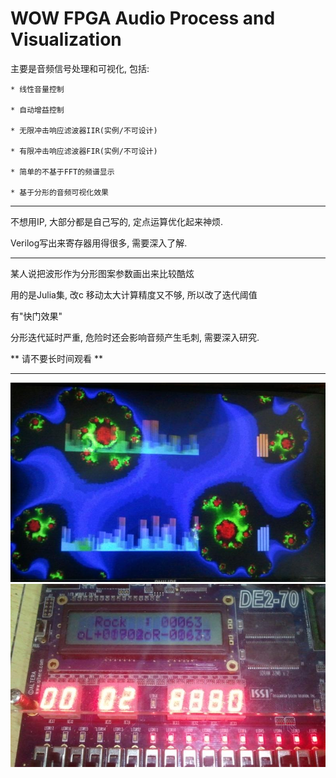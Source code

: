 WOW FPGA Audio Process and Visualization
================
主要是音频信号处理和可视化, 包括:
    
    * 线性音量控制
    
    * 自动增益控制
    
    * 无限冲击响应滤波器IIR(实例/不可设计)
    
    * 有限冲击响应滤波器FIR(实例/不可设计)
    
    * 简单的不基于FFT的频谱显示
    
    * 基于分形的音频可视化效果
  
-------------------------------------------------
不想用IP, 大部分都是自己写的, 定点运算优化起来神烦.

Verilog写出来寄存器用得很多, 需要深入了解.


-------------------------------------------------

某人说把波形作为分形图案参数画出来比较酷炫

用的是Julia集, 改c 移动太大计算精度又不够, 所以改了迭代阈值

有"快门效果"

分形迭代延时严重, 危险时还会影响音频产生毛刺, 需要深入研究.

** 请不要长时间观看 **


-------------------------------------------------
![image](https://raw.githubusercontent.com/MacroBull/10189020-FPGA_application_work/master/shot0.jpg)
![image](https://raw.githubusercontent.com/MacroBull/10189020-FPGA_application_work/master/shot1.jpg)
